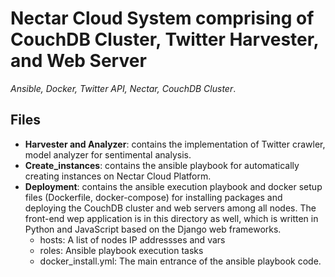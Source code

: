 # Nectar Cloud System comprising of CouchDB Cluster, Twitter Harvester, and Web Server
_Ansible, Docker, Twitter API, Nectar, CouchDB Cluster_.

## Files
- **Harvester and Analyzer**: contains the implementation of Twitter crawler, model analyzer for sentimental analysis.
- **Create_instances**: contains the ansible playbook for automatically creating instances on Nectar Cloud Platform.
- **Deployment**: contains the ansible execution playbook and docker setup files (Dockerfile, docker-compose) for installing packages and deploying the CouchDB cluster and web servers among all nodes. The front-end wep application is in this directory as well, which is written in Python and JavaScript based on the Django web frameworks.
  - hosts: A list of nodes IP addressses and vars
  - roles: Ansible playbook execution tasks
  - docker_install.yml: The main entrance of the ansible playbook code.


